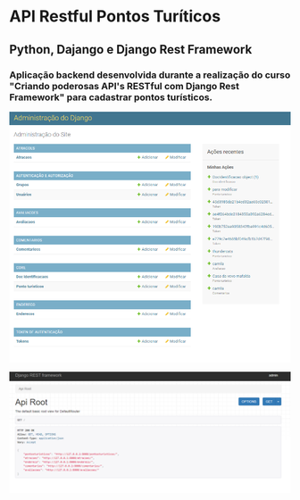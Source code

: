 # API Restful Pontos Turíticos

## Python, Dajango e Django Rest Framework

### Aplicação backend desenvolvida durante a realização do curso "Criando poderosas API's RESTful com Django Rest Framework" para cadastrar pontos turísticos.

![Painel Admin](https://github.com/AtilaMedeiros/apppontoturistico/blob/master/admin.png)

![localhost](https://github.com/AtilaMedeiros/apppontoturistico/blob/master/index.png)
